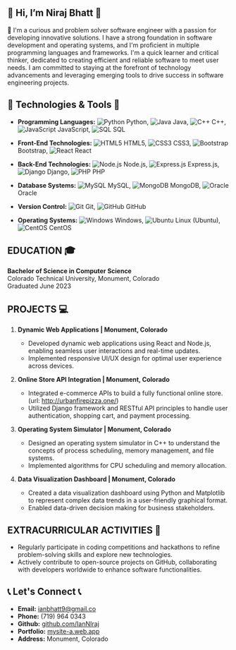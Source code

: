 ## 👋 Hi, I’m Niraj Bhatt 👋

🌱 I'm a curious and problem solver software engineer with a passion for developing innovative solutions. I have a strong foundation in software development and operating systems, and I'm proficient in multiple programming languages and frameworks. I'm a quick learner and critical thinker, dedicated to creating efficient and reliable software to meet user needs. I am committed to staying at the forefront of technology advancements and leveraging emerging tools to drive success in software engineering projects.

## 🚀 Technologies & Tools 🚀

- **Programming Languages:** 
  ![Python](https://img.icons8.com/color/48/000000/python.png) Python, 
  ![Java](https://img.icons8.com/color/48/000000/java-coffee-cup-logo.png) Java, 
  ![C++](https://img.icons8.com/color/48/000000/c-plus-plus-logo.png) C++, 
  ![JavaScript](https://img.icons8.com/color/48/000000/javascript-logo-1.png) JavaScript, 
  ![SQL](https://img.icons8.com/color/48/000000/sql.png) SQL

- **Front-End Technologies:** 
  ![HTML5](https://img.icons8.com/color/48/000000/html-5.png) HTML5, 
  ![CSS3](https://img.icons8.com/color/48/000000/css3.png) CSS3, 
  ![Bootstrap](https://img.icons8.com/color/48/000000/bootstrap.png) Bootstrap, 
  ![React](https://img.icons8.com/color/48/000000/react-native.png) React

- **Back-End Technologies:** 
  ![Node.js](https://img.icons8.com/color/48/000000/nodejs.png) Node.js, 
  ![Express.js](https://img.icons8.com/color/48/000000/express.png) Express.js, 
  ![Django](https://img.icons8.com/color/48/000000/django.png) Django, 
  ![PHP](https://img.icons8.com/officexs/48/000000/php-logo.png) PHP

- **Database Systems:** 
  ![MySQL](https://img.icons8.com/color/48/000000/mysql-logo.png) MySQL, 
  ![MongoDB](https://img.icons8.com/color/48/000000/mongodb.png) MongoDB, 
  ![Oracle](https://img.icons8.com/color/48/000000/oracle-logo.png) Oracle

- **Version Control:** 
  ![Git](https://img.icons8.com/color/48/000000/git.png) Git, 
  ![GitHub](https://img.icons8.com/color/48/000000/github.png) GitHub

- **Operating Systems:** 
  ![Windows](https://img.icons8.com/color/48/000000/windows-10.png) Windows, 
  ![Ubuntu](https://img.icons8.com/color/48/000000/ubuntu--v1.png) Linux (Ubuntu), 
  ![CentOS](https://img.icons8.com/color/48/000000/centos.png) CentOS

## EDUCATION 🎓

**Bachelor of Science in Computer Science**  
Colorado Technical University, Monument, Colorado  
Graduated June 2023

## PROJECTS 💻

1. **Dynamic Web Applications | Monument, Colorado**
   - Developed dynamic web applications using React and Node.js, enabling seamless user interactions and real-time updates.
   - Implemented responsive UI/UX design for optimal user experience across devices.

2. **Online Store API Integration | Monument, Colorado**
   - Integrated e-commerce APIs to build a fully functional online store. (url: http://urbanfirepizza.one/)
   - Utilized Django framework and RESTful API principles to handle user authentication, shopping cart, and payment processing.

3. **Operating System Simulator | Monument, Colorado**
   - Designed an operating system simulator in C++ to understand the concepts of process scheduling, memory management, and file systems.
   - Implemented algorithms for CPU scheduling and memory allocation.

4. **Data Visualization Dashboard | Monument, Colorado**
   - Created a data visualization dashboard using Python and Matplotlib to represent complex data trends in a user-friendly graphical format.
   - Enabled data-driven decision making for business stakeholders.

## EXTRACURRICULAR ACTIVITIES 🎯

- Regularly participate in coding competitions and hackathons to refine problem-solving skills and explore new technologies.
- Actively contribute to open-source projects on GitHub, collaborating with developers worldwide to enhance software functionalities.

## 📞 Let's Connect 📞

- **Email:** ianbhatt9@gmail.co
- **Phone:** (719) 964 0343
- **Github:** [github.com/IanNIraj](https://github.com/IanNIraj)
- **Portfolio:** [mysite-a.web.app](http://mysite-a.web.app)
- **Address:** Monument, Colorado

